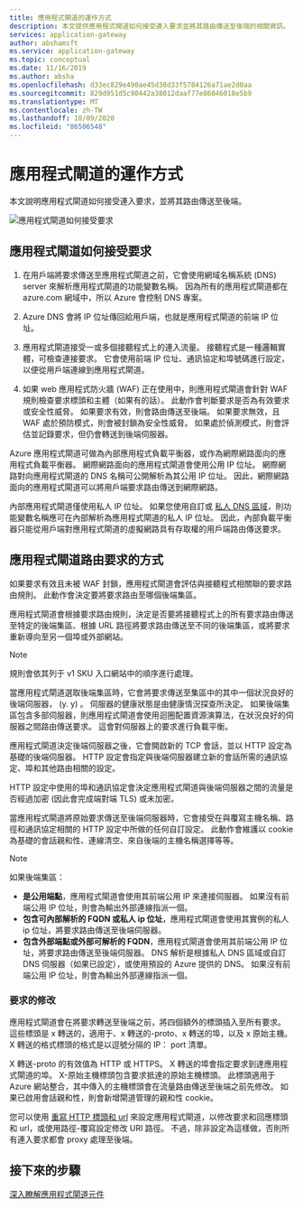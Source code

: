 ```yaml
---
title: 應用程式閘道的運作方式
description: 本文提供應用程式閘道如何接受連入要求並將其路由傳送至後端的相關資訊。
services: application-gateway
author: abshamsft
ms.service: application-gateway
ms.topic: conceptual
ms.date: 11/16/2019
ms.author: absha
ms.openlocfilehash: d33ec829e490ae45d38d33f5784126a71ae2d0aa
ms.sourcegitcommit: 829d951d5c90442a38012daaf77e86046018e5b9
ms.translationtype: MT
ms.contentlocale: zh-TW
ms.lasthandoff: 10/09/2020
ms.locfileid: "86506548"
---
```

# <a name="how-an-application-gateway-works"></a>應用程式閘道的運作方式

本文說明應用程式閘道如何接受連入要求，並將其路由傳送至後端。

![應用程式閘道如何接受要求](./media/how-application-gateway-works/how-application-gateway-works.png)

## <a name="how-an-application-gateway-accepts-a-request"></a>應用程式閘道如何接受要求

1. 在用戶端將要求傳送至應用程式閘道之前，它會使用網域名稱系統 (DNS) server 來解析應用程式閘道的功能變數名稱。 因為所有的應用程式閘道都在 azure.com 網域中，所以 Azure 會控制 DNS 專案。

2. Azure DNS 會將 IP 位址傳回給用戶端，也就是應用程式閘道的前端 IP 位址。

3. 應用程式閘道接受一或多個接聽程式上的連入流量。 接聽程式是一種邏輯實體，可檢查連接要求。 它會使用前端 IP 位址、通訊協定和埠號碼進行設定，以便從用戶端連線到應用程式閘道。

4. 如果 web 應用程式防火牆 (WAF) 正在使用中，則應用程式閘道會針對 WAF 規則檢查要求標頭和主體（如果有的話）。 此動作會判斷要求是否為有效要求或安全性威脅。 如果要求有效，則會路由傳送至後端。 如果要求無效，且 WAF 處於預防模式，則會被封鎖為安全性威脅。 如果處於偵測模式，則會評估並記錄要求，但仍會轉送到後端伺服器。

Azure 應用程式閘道可做為內部應用程式負載平衡器，或作為網際網路面向的應用程式負載平衡器。 網際網路面向的應用程式閘道會使用公用 IP 位址。 網際網路對向應用程式閘道的 DNS 名稱可公開解析為其公用 IP 位址。 因此，網際網路面向的應用程式閘道可以將用戶端要求路由傳送到網際網路。

內部應用程式閘道僅使用私人 IP 位址。 如果您使用自訂或 [私人 DNS 區域](https://docs.microsoft.com/azure/dns/private-dns-overview)，則功能變數名稱應可在內部解析為應用程式閘道的私人 IP 位址。 因此，內部負載平衡器只能從用戶端對應用程式閘道的虛擬網路具有存取權的用戶端路由傳送要求。

## <a name="how-an-application-gateway-routes-a-request"></a>應用程式閘道路由要求的方式

如果要求有效且未被 WAF 封鎖，應用程式閘道會評估與接聽程式相關聯的要求路由規則。 此動作會決定要將要求路由至哪個後端集區。

應用程式閘道會根據要求路由規則，決定是否要將接聽程式上的所有要求路由傳送至特定的後端集區、根據 URL 路徑將要求路由傳送至不同的後端集區，或將要求重新導向至另一個埠或外部網站。
>[!NOTE]
>規則會依其列于 v1 SKU 入口網站中的順序進行處理。 

當應用程式閘道選取後端集區時，它會將要求傳送至集區中的其中一個狀況良好的後端伺服器， (y. y) 。 伺服器的健康狀態是由健康情況探查所決定。 如果後端集區包含多部伺服器，則應用程式閘道會使用迴圈配置資源演算法，在狀況良好的伺服器之間路由傳送要求。 這會對伺服器上的要求進行負載平衡。

應用程式閘道決定後端伺服器之後，它會開啟新的 TCP 會話，並以 HTTP 設定為基礎的後端伺服器。 HTTP 設定會指定與後端伺服器建立新的會話所需的通訊協定、埠和其他路由相關的設定。

HTTP 設定中使用的埠和通訊協定會決定應用程式閘道與後端伺服器之間的流量是否經過加密 (因此會完成端對端 TLS) 或未加密。

當應用程式閘道將原始要求傳送至後端伺服器時，它會接受在與覆寫主機名稱、路徑和通訊協定相關的 HTTP 設定中所做的任何自訂設定。 此動作會維護以 cookie 為基礎的會話親和性、連線清空、來自後端的主機名稱選擇等等。

 >[!NOTE]
>如果後端集區：
> - **是公用端點**，應用程式閘道會使用其前端公用 IP 來連接伺服器。 如果沒有前端公用 IP 位址，則會為輸出外部連線指派一個。
> - **包含可內部解析的 FQDN 或私人 ip 位址**，應用程式閘道會使用其實例的私人 ip 位址，將要求路由傳送至後端伺服器。
> - **包含外部端點或外部可解析的 FQDN**，應用程式閘道會使用其前端公用 IP 位址，將要求路由傳送至後端伺服器。 DNS 解析是根據私人 DNS 區域或自訂 DNS 伺服器（如果已設定），或使用預設的 Azure 提供的 DNS。 如果沒有前端公用 IP 位址，則會為輸出外部連線指派一個。

### <a name="modifications-to-the-request"></a>要求的修改

應用程式閘道會在將要求轉送至後端之前，將四個額外的標頭插入至所有要求。 這些標頭是 x 轉送的，適用于、x 轉送的-proto、x 轉送的埠，以及 x 原始主機。 X 轉送的格式標頭的格式是以逗號分隔的 IP： port 清單。

X 轉送-proto 的有效值為 HTTP 或 HTTPS。 X 轉送的埠會指定要求到達應用程式閘道的埠。 X-原始主機標頭包含要求抵達的原始主機標頭。 此標頭適用于 Azure 網站整合，其中傳入的主機標頭會在流量路由傳送至後端之前先修改。 如果已啟用會話親和性，則會新增閘道管理的親和性 cookie。

您可以使用 [重寫 HTTP 標頭和 url](rewrite-http-headers-url.md) 來設定應用程式閘道，以修改要求和回應標頭和 url，或使用路徑-覆寫設定修改 URI 路徑。 不過，除非設定為這樣做，否則所有連入要求都會 proxy 處理至後端。

## <a name="next-steps"></a>接下來的步驟

[深入瞭解應用程式閘道元件](application-gateway-components.md)
